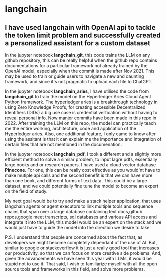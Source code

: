 # langchain
## I have used langchain with OpenAI api to tackle the token limit problem and successfully created a personalized assistant for a custom dataset

In the jupyter notebook **langchain_git**, this code trains the LLM on any github repository, this can be really helpful when the github repo contains 
documentations for a particular framework not already trained by the OpenAI model, especially when the commit is made after Nov 2021. This may be 
used to train or guide users to navigate a new and daunting framework, and since it's not pragmatic to upload each file to ChatGPT.

In the jupyter notebook **langchain_aries**, I have utilised the code from **langchain_git** to train the model on the Hyperledger Aries Cloud Agent Python 
framework. The hyperledger aries is a breakthrough technology in using Zero Knowledge Proofs, for creating accessible Decentralized Identifiers (DIDs)
a big use case is credential verfication without having to reveal personal info. Now manjor commits have been made in this repo in 2022. After training 
the LLM on this repo, the model can practically teach me the entire working, architecture, code and application of the Hyperledger aries. Also, one 
additional feature, I only came to know after using the assitant is that it can explain me the importance and integration of certain files that are
not mentioned in the documenation.

In the jupyter notebook **langchain_pdf**, I took a different and a slightly more efficient method to solve a similar problem, to input lagre pdfs,
essentially large books and or research papers. I have used a cloud vector database **Pinecone**. For one, this can be really cost effective as you
would'nt have to make mutiple api calls and the second benefit is that we can have more than one book, and different forms of text data. This could be a 
large dataset, and we could potentially fine tune the model to become an expert on the field of study.

My next goal would be to try and make a stack helper application, that uses langchain agents or agent executors to link multiple tools and sequence
chains that span over a large database containing text docs,github repos,google meet transcripts, sql databases and various API access and integrate 
it into the LLM, this model would be an expert on the stack and we would just have to guide the model into the direction we desire to take.

P.S. I understand that people are concerned about the fact that, as developers we might become completely dependant of the use of AI. But, similar to 
google or stackoverflow it is just a really good tool that increases our productivity, so that we can focus on more creative side problems. And, given 
the advancements we have seen this year with LLMs, it would be stupid not to use it. That said, I wish to familiarize myself with all the open source 
tools and frameworks in this field, and solve more problems.
